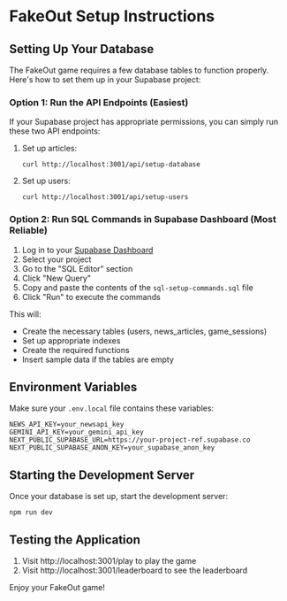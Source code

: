 # FakeOut Setup Instructions

## Setting Up Your Database

The FakeOut game requires a few database tables to function properly. Here's how to set them up in your Supabase project:

### Option 1: Run the API Endpoints (Easiest)

If your Supabase project has appropriate permissions, you can simply run these two API endpoints:

1. Set up articles:

   ```
   curl http://localhost:3001/api/setup-database
   ```

2. Set up users:
   ```
   curl http://localhost:3001/api/setup-users
   ```

### Option 2: Run SQL Commands in Supabase Dashboard (Most Reliable)

1. Log in to your [Supabase Dashboard](https://app.supabase.com)
2. Select your project
3. Go to the "SQL Editor" section
4. Click "New Query"
5. Copy and paste the contents of the `sql-setup-commands.sql` file
6. Click "Run" to execute the commands

This will:

- Create the necessary tables (users, news_articles, game_sessions)
- Set up appropriate indexes
- Create the required functions
- Insert sample data if the tables are empty

## Environment Variables

Make sure your `.env.local` file contains these variables:

```
NEWS_API_KEY=your_newsapi_key
GEMINI_API_KEY=your_gemini_api_key
NEXT_PUBLIC_SUPABASE_URL=https://your-project-ref.supabase.co
NEXT_PUBLIC_SUPABASE_ANON_KEY=your_supabase_anon_key
```

## Starting the Development Server

Once your database is set up, start the development server:

```
npm run dev
```

## Testing the Application

1. Visit http://localhost:3001/play to play the game
2. Visit http://localhost:3001/leaderboard to see the leaderboard

Enjoy your FakeOut game!
